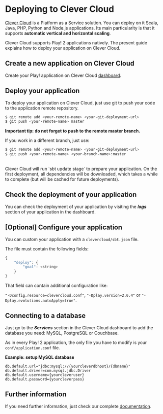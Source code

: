 <!--- Copyright (C) 2009-2019 Lightbend Inc. <https://www.lightbend.com> -->
# Deploying to Clever Cloud
[Clever Cloud](https://www.clever-cloud.com/en/) is a Platform as a Service solution. You can deploy on it Scala, Java, PHP, Python and Node.js applications. Its main particularity is that it supports **automatic vertical and horizontal scaling**.

Clever Cloud supports Play! 2 applications natively. The present guide explains how to deploy your application on Clever Cloud.

## Create a new application on Clever Cloud

Create your Play! application on Clever Cloud [dashboard](https://console.clever-cloud.com).

## Deploy your application

To deploy your application on Clever Cloud, just use git to push your code to the application remote repository.


```bash
$ git remote add <your-remote-name> <your-git-deployment-url>
$ git push <your-remote-name> master
```

**Important tip: do not forget to push to the remote master branch.**

If you work in a different branch, just use: 

```bash
$ git remote add <your-remote-name> <your-git-deployment-url>
$ git push <your-remote-name> <your-branch-name>:master
```

<br/>
Clever Cloud will run `sbt update stage` to prepare your application. On the first deployment, all dependencies will be downloaded, which takes a while to complete (but will be cached for future deployments).


## Check the deployment of your application

You can check the deployment of your application by visiting the ***logs*** section of your application in the dashboard.


## [Optional] Configure your application
You can custom your application with a `clevercloud/sbt.json` file.

The file must contain the following fields:

```javascript
{
    "deploy": {
        "goal": <string>
    }
}
```

That field can contain additional configuration like:

`"-Dconfig.resource=clevercloud.conf"`, `"-Dplay.version=2.0.4"` or `"-Dplay.evolutions.autoApply=true"`.

## Connecting to a database

Just go to the ***Services*** section in the Clever Cloud dashboard to add the database you need: MySQL, PostgreSQL or Couchbase.

As in every Play! 2 application, the only file you have to modify is your `conf/application.conf` file.

**Example: setup MySQL database**

```
db.default.url="jdbc:mysql://{yourcleverdbhost}/{dbname}"
db.default.driver=com.mysql.jdbc.Driver
db.default.username={yourcleveruser}
db.default.password={yourcleverpass}
```

## Further information
If you need further information, just check our complete [documentation](https://www.clever-cloud.com/doc/java/play-framework-2/).
